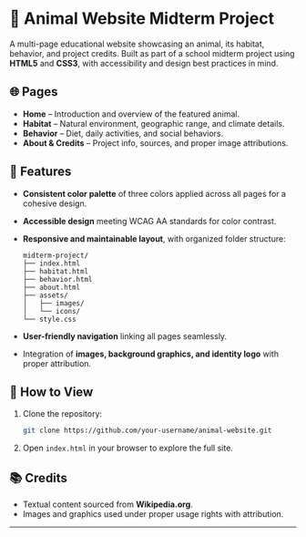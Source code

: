 
# 🐾 Animal Website Midterm Project

A multi-page educational website showcasing an animal, its habitat, behavior, and project credits. Built as part of a school midterm project using **HTML5** and **CSS3**, with accessibility and design best practices in mind.

## 🌐 Pages

* **Home** – Introduction and overview of the featured animal.
* **Habitat** – Natural environment, geographic range, and climate details.
* **Behavior** – Diet, daily activities, and social behaviors.
* **About & Credits** – Project info, sources, and proper image attributions.

## 🎨 Features

* **Consistent color palette** of three colors applied across all pages for a cohesive design.
* **Accessible design** meeting WCAG AA standards for color contrast.
* **Responsive and maintainable layout**, with organized folder structure:

  ```
  midterm-project/
  ├── index.html
  ├── habitat.html
  ├── behavior.html
  ├── about.html
  ├── assets/
  │   ├── images/
  │   └── icons/
  └── style.css
  ```
* **User-friendly navigation** linking all pages seamlessly.
* Integration of **images, background graphics, and identity logo** with proper attribution.

## 🚀 How to View

1. Clone the repository:

   ```bash
   git clone https://github.com/your-username/animal-website.git
   ```
2. Open `index.html` in your browser to explore the full site.

## 📚 Credits

* Textual content sourced from **Wikipedia.org**.
* Images and graphics used under proper usage rights with attribution.

---
